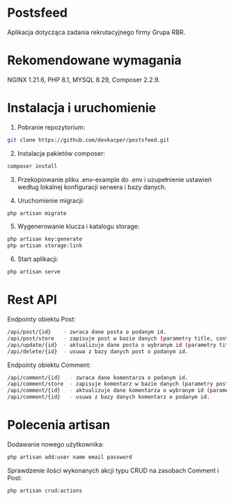 # Postsfeed

Aplikacja dotycząca zadania rekrutacyjnego firmy Grupa RBR.

# Rekomendowane wymagania

NGINX 1.21.6, PHP 8.1, MYSQL 8.29, Composer 2.2.9.

# Instalacja i uruchomienie

1. Pobranie repozytorium:

```bash
git clone https://github.com/devkacper/postsfeed.git
```

2. Instalacja pakietów composer:

```bash
composer install
```

3. Przekopiowanie pliku .env-example do .env i uzupełnienie ustawień według lokalnej konfiguracji serwera i bazy danych.

4. Uruchomienie migracji:
```bash
php artisan migrate
```

5. Wygenerowanie klucza i katalogu storage:
```bash
php artisan key:generate
php artisan storage:link
```

6. Start aplikacji:
```bash
php artisan serve
```

# Rest API

Endpointy obiektu Post:
```bash
/api/post/{id}    - zwraca dane posta o podanym id.
/api/post/store   - zapisuje post w bazie danych (parametry title, content, author). 
/api/update/{id}  - aktualizuje dane posta o wybranym id (parametry title, content, author).
/api/delete/{id}  - usuwa z bazy danych post o podanym id.
```

Endpointy obiektu Comment:
```bash
/api/comment/{id}   - zwraca dane komentarza o podanym id.
/api/comment/store  - zapisuje komentarz w bazie danych (parametry post_id, content, author). 
/api/comment/{id}   - aktualizuje dane komentarza o wybranym id (parametry post_id, content, author).
/api/comment/{id}   - usuwa z bazy danych komentarz o podanym id.
```

# Polecenia artisan

Dodawanie nowego użytkownika:

```bash
php artisan add:user name email password
```

Sprawdzenie ilości wykonanych akcji typu CRUD na zasobach Comment i Post:

```bash
php artisan crud:actions
```






